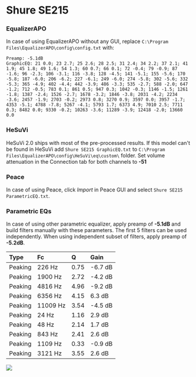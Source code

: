# Shure SE215

### EqualizerAPO
In case of using EqualizerAPO without any GUI, replace `C:\Program Files\EqualizerAPO\config\config.txt`
with:
```
Preamp: -5.1dB
GraphicEQ: 21 0.0; 23 2.7; 25 2.6; 28 2.5; 31 2.4; 34 2.2; 37 2.1; 41 1.9; 45 1.8; 49 1.6; 54 1.3; 60 0.7; 66 0.1; 72 -0.4; 79 -0.9; 87 -1.6; 96 -2.3; 106 -3.1; 116 -3.8; 128 -4.5; 141 -5.1; 155 -5.6; 170 -5.8; 187 -6.0; 206 -6.2; 227 -6.1; 249 -6.0; 274 -5.8; 302 -5.6; 332 -5.3; 365 -4.9; 402 -4.4; 442 -3.9; 486 -3.3; 535 -2.7; 588 -2.0; 647 -1.2; 712 -0.5; 783 0.1; 861 0.5; 947 0.3; 1042 -0.3; 1146 -1.5; 1261 -1.8; 1387 -2.4; 1526 -2.7; 1678 -3.2; 1846 -3.8; 2031 -4.2; 2234 -3.6; 2457 -1.9; 2703 -0.2; 2973 0.8; 3270 0.9; 3597 0.0; 3957 -1.7; 4353 -5.1; 4788 -7.8; 5267 -4.1; 5793 1.7; 6373 4.9; 7010 2.5; 7711 0.3; 8482 0.0; 9330 -0.2; 10263 -3.6; 11289 -3.9; 12418 -2.0; 13660 0.0
```

### HeSuVi
HeSuVi 2.0 ships with most of the pre-processed results. If this model can't be found in HeSuVi add
`Shure SE215 GraphicEQ.txt` to `C:\Program Files\EqualizerAPO\config\HeSuVi\eq\custom\` folder.
Set volume attenuation in the Connection tab for both channels to **-51**

### Peace
In case of using Peace, click *Import* in Peace GUI and select `Shure SE215 ParametricEQ.txt`.

### Parametric EQs
In case of using other parametric equalizer, apply preamp of **-5.1dB** and build filters manually
with these parameters. The first 5 filters can be used independently.
When using independent subset of filters, apply preamp of **-5.2dB**.

| Type    | Fc       |    Q | Gain    |
|:--------|:---------|:-----|:--------|
| Peaking | 226 Hz   | 0.75 | -6.7 dB |
| Peaking | 1900 Hz  | 2.72 | -4.2 dB |
| Peaking | 4816 Hz  | 4.96 | -9.2 dB |
| Peaking | 6356 Hz  | 4.15 | 6.3 dB  |
| Peaking | 11009 Hz | 3.54 | -4.5 dB |
| Peaking | 24 Hz    | 1.16 | 2.9 dB  |
| Peaking | 48 Hz    | 2.14 | 1.7 dB  |
| Peaking | 843 Hz   | 2.41 | 2.6 dB  |
| Peaking | 1109 Hz  | 0.33 | -0.9 dB |
| Peaking | 3121 Hz  | 3.55 | 2.6 dB  |

![](https://raw.githubusercontent.com/jaakkopasanen/AutoEq/master/results/rtings/avg/Shure%20SE215/Shure%20SE215.png)
